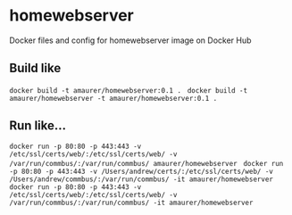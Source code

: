 # homewebserver
Docker files and config for homewebserver image on Docker Hub

## Build like
`docker build -t amaurer/homewebserver:0.1 . `
`docker build -t amaurer/homewebserver -t amaurer/homewebserver:0.1 . `

## Run like...
`docker run -p 80:80 -p 443:443 -v /etc/ssl/certs/web/:/etc/ssl/certs/web/ -v /var/run/commbus/:/var/run/commbus/ amaurer/homewebserver `
`docker run -p 80:80 -p 443:443 -v /Users/andrew/certs/:/etc/ssl/certs/web/ -v /Users/andrew/commbus/:/var/run/commbus/ -it amaurer/homewebserver` 
`docker run -p 80:80 -p 443:443 -v /etc/ssl/certs/web/:/etc/ssl/certs/web/ -v /var/run/commbus/:/var/run/commbus/ -it amaurer/homewebserver` 
